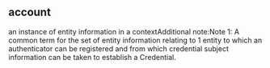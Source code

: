 ## account

an instance of entity information in a contextAdditional note:Note 1: A common term for the set of entity information relating to 1 entity to which an authenticator can be registered and from which credential subject information can be taken to establish a Credential.

